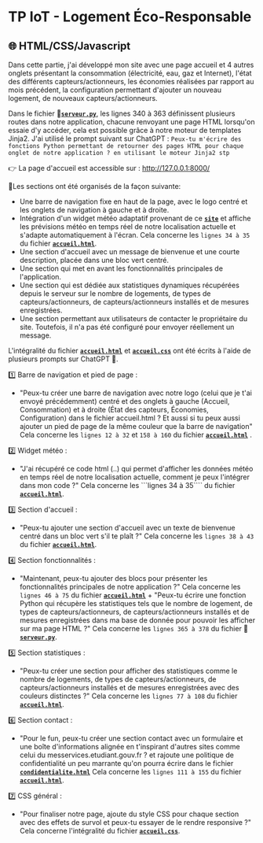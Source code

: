 # TP IoT - Logement Éco-Responsable

## 🌐 HTML/CSS/Javascript
Dans cette partie, j'ai développé mon site avec une page accueil et 4 autres onglets présentant la consommation (électricité, eau, gaz et Internet), l'état des différents capteurs/actionneurs, les économies réalisées par rapport au mois précédent, la configuration permettant d'ajouter un nouveau logement, de nouveaux capteurs/actionneurs.

Dans le fichier **🐍[`serveur.py`](https://github.com/AyoubLADJICI/Logement-eco-responsable/blob/main/serveur.py)**, les lignes 340 à 363 définissent plusieurs routes dans notre application, chacune renvoyant une page HTML lorsqu'on essaie d'y accéder, cela est possible grâce à notre moteur de templates Jinja2. J'ai utilisé le prompt suivant sur ChatGPT : ```Peux-tu m'écrire des fonctions Python permettant de retourner des pages HTML pour chaque onglet de notre application ? en utilisant le moteur Jinja2 stp```

👉 La page d'accueil est accessible sur : http://127.0.0.1:8000/

📑Les sections ont été organisés de la façon suivante:
- Une barre de navigation fixe en haut de la page, avec le logo centré et les onglets de navigation à gauche et à droite.
- Intégration d'un widget météo adaptatif provenant de ce **[`site`](https://weatherwidget.org/fr/)** et affiche les prévisions météo en temps réel de notre localisation actuelle et s'adapte automatiquement à l'écran. Cela concerne les ```lignes 34 à 35``` du fichier **[`accueil.html`](https://github.com/AyoubLADJICI/Logement-eco-responsable/blob/main/templates/accueil.html)**. 
- Une section d'accueil avec un message de bienvenue et une courte description, placée dans une bloc vert centré.
- Une section qui met en avant les fonctionnalités principales de l'application.
- Une section qui est dédiée aux statistiques dynamiques récupérées depuis le serveur sur le nombre de logements, de types de capteurs/actionneurs, de capteurs/actionneurs installés et de mesures enregistrées.
- Une section permettant aux utilisateurs de contacter le propriétaire du site. Toutefois, il n'a pas été configuré pour envoyer réellement un message.

L'intégralité du fichier **[`accueil.html`](https://github.com/AyoubLADJICI/Logement-eco-responsable/blob/main/templates/accueil.html)** et **[`accueil.css`](https://github.com/AyoubLADJICI/Logement-eco-responsable/blob/main/static/css/accueil.css)** ont été écrits à l'aide de plusieurs prompts sur ChatGPT 🤖.

1️⃣ Barre de navigation et pied de page :
- "Peux-tu créer une barre de navigation avec notre logo (celui que je t'ai envoyé précédemment) centré et des onglets à gauche (Accueil, Consommation) et à droite (État des capteurs, Économies, Configuration) dans le fichier accueil.html ? Et aussi si tu peux aussi ajouter un pied de page de la même couleur que la barre de navigation" Cela concerne les ```lignes 12 à 32``` et ```158 à 160``` du fichier **[`accueil.html`](https://github.com/AyoubLADJICI/Logement-eco-responsable/blob/main/templates/accueil.html)** .

2️⃣ Widget météo :
- "J'ai récupéré ce code html (..) qui permet d'afficher les données météo en temps réel de notre localisation actuelle, comment je peux l'intégrer dans mon code ?" Cela concerne les ```lignes 34 à 35```` du fichier **[`accueil.html`](https://github.com/AyoubLADJICI/Logement-eco-responsable/blob/main/templates/accueil.html)**.

3️⃣ Section d'accueil :
- "Peux-tu ajouter une section d'accueil avec un texte de bienvenue centré dans un bloc vert s'il te plaît ?"  Cela concerne les ```lignes 38 à 43``` du fichier **[`accueil.html`](https://github.com/AyoubLADJICI/Logement-eco-responsable/blob/main/templates/accueil.html)**.

4️⃣ Section fonctionnalités :
- "Maintenant, peux-tu ajouter des blocs pour présenter les fonctionnalités principales de notre application ?" Cela concerne les ```lignes 46 à 75``` du fichier **[`accueil.html`](https://github.com/AyoubLADJICI/Logement-eco-responsable/blob/main/templates/accueil.html)** + "Peux-tu écrire une fonction Python qui récupère les statistiques tels que le nombre de logement, de types de capteurs/actionneurs, de capteurs/actionneurs installés et de mesures enregistrées dans ma base de donnée pour pouvoir les afficher sur ma page HTML ?" Cela concerne les ```lignes 365 à 378``` du fichier **🐍[`serveur.py`](https://github.com/AyoubLADJICI/Logement-eco-responsable/blob/main/serveur.py)**.

5️⃣ Section statistiques :
- "Peux-tu créer une section pour afficher des statistiques comme le nombre de logements, de types de capteurs/actionneurs, de capteurs/actionneurs installés et de mesures enregistrées avec des couleurs distinctes ?"  Cela concerne les ```lignes 77 à 108``` du fichier **[`accueil.html`](https://github.com/AyoubLADJICI/Logement-eco-responsable/blob/main/templates/accueil.html)**.

6️⃣ Section contact :
- "Pour le fun, peux-tu créer une section contact avec un formulaire et une boîte d'informations alignée en t'inspirant d'autres sites comme celui du messervices.etudiant.gouv.fr ? et rajoute une politique de confidentialité un peu marrante qu'on pourra écrire dans le fichier **[`condidentialite.html`](https://github.com/AyoubLADJICI/Logement-eco-responsable/blob/main/templates/consommation.html)**   Cela concerne les ```lignes 111 à 155``` du fichier **[`accueil.html`](https://github.com/AyoubLADJICI/Logement-eco-responsable/blob/main/templates/accueil.html)**.

7️⃣ CSS général :
- "Pour finaliser notre page, ajoute du style CSS pour chaque section avec des effets de survol et peux-tu essayer de le rendre responsive ?" Cela concerne l'intégralité du fichier **[`accueil.css`](https://github.com/AyoubLADJICI/Logement-eco-responsable/blob/main/static/css/accueil.css)**.

